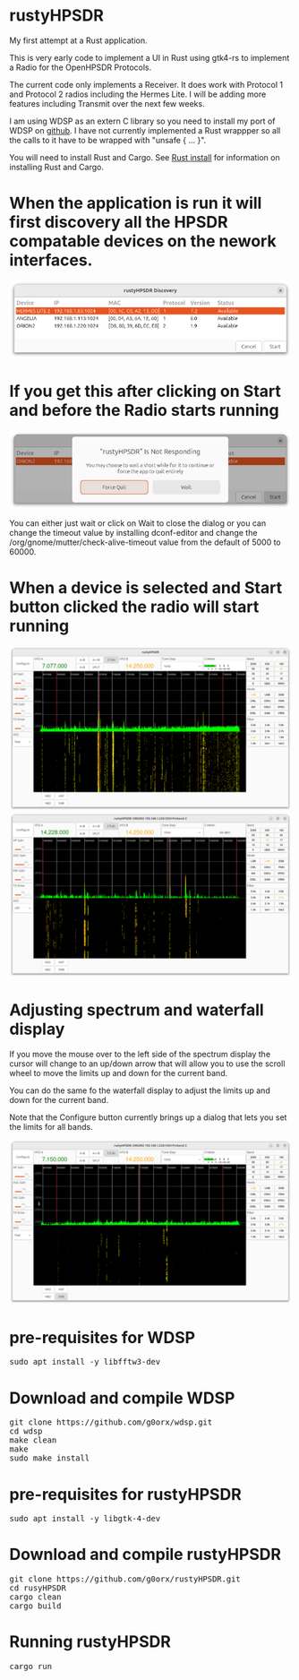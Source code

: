 # rustyHPSDR

My first attempt at a Rust application.

This is very early code to implement a UI in Rust using gtk4-rs to implement a Radio for the OpenHPSDR Protocols.

The current code only implements a Receiver. It does work with Protocol 1 and Protocol 2 radios including the Hermes Lite. I will be adding more features including Transmit over the next few weeks.

I am using WDSP as an extern C library so you need to install my port of WDSP on [github](https://github.com/g0orx/wdsp.git). I have not currently implemented a Rust wrappper so all the calls to it have to be wrapped with "unsafe { ... }".

You will need to install Rust and Cargo. See [Rust install](https://www.rust-lang.org/tools/install) for information on installing Rust and Cargo.

# When the application is run it will first discovery all the HPSDR compatable devices on the nework interfaces.

<img src="https://github.com/g0orx/rustyHPSDR/blob/main/images/discovery.png">

# If you get this after clicking on Start and before the Radio starts running

<img src="https://github.com/g0orx/rustyHPSDR/blob/main/images/wait.png">

You can either just wait or click on Wait to close the dialog or you can change the timeout value by installing dconf-editor and change the /org/gnome/mutter/check-alive-timeout value from the default of 5000 to 60000.

# When a device is selected and Start button clicked the radio will start running

<img src="https://github.com/g0orx/rustyHPSDR/blob/main/images/screenshot1.png">

<img src="https://github.com/g0orx/rustyHPSDR/blob/main/images/screenshot2.png">

# Adjusting spectrum and waterfall display

If you move the mouse over to the left side of the spectrum display the cursor will change to an up/down arrow that will allow you to use the scroll wheel to move the limits up and down for the current band.

You can do the same fo the waterfall display to adjust the limits up and down for the current band.

Note that the Configure button currently brings up a dialog that lets you set the limits for all bands.

<img src="https://github.com/g0orx/rustyHPSDR/blob/main/images/cursor.png">

# pre-requisites for WDSP
<pre>
sudo apt install -y libfftw3-dev
</pre>

# Download and compile WDSP
<pre>
git clone https://github.com/g0orx/wdsp.git
cd wdsp
make clean
make
sudo make install
</pre>

# pre-requisites for rustyHPSDR
<pre>
sudo apt install -y libgtk-4-dev
</pre>

# Download and compile rustyHPSDR
<pre>
git clone https://github.com/g0orx/rustyHPSDR.git
cd rusyHPSDR
cargo clean
cargo build
</pre>

# Running rustyHPSDR
<pre>
cargo run
</pre>

